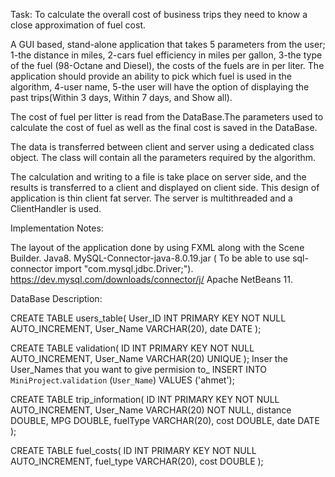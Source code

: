 Task: To calculate the overall cost of business trips they need to know a close approximation of fuel cost.

A GUI based, stand-alone application that takes 5 parameters from the user; 
1-the distance in miles, 
2-cars fuel efficiency in miles per gallon,
3-the type of the fuel (98-Octane and Diesel), the costs of the fuels are in per liter. The application should provide an ability to pick which fuel is used in the algorithm,
4-user name,
5-the user will have the option of displaying the past trips(Within 3 days, Within 7 days, and Show all).

The cost of fuel per litter is read from the DataBase.The parameters used to calculate the cost of fuel as well as the final cost is saved in the DataBase.

The data is transferred between client and server using a dedicated class object. The class will contain all the parameters required by the algorithm. 

The calculation and writing to a file is take place on server side, and the results is transferred to a client and displayed on client side. 
This design of application is thin client fat server.
The server is multithreaded and a ClientHandler is used.

Implementation Notes:

The layout of the application done by using FXML along with the Scene Builder.
Java8.
MySQL-Connector-java-8.0.19.jar ( To be able to use sql-connector import "com.mysql.jdbc.Driver;").
https://dev.mysql.com/downloads/connector/j/
Apache NetBeans 11.

DataBase Description:

CREATE TABLE users_table(
	User_ID INT PRIMARY KEY NOT NULL AUTO_INCREMENT,
	User_Name VARCHAR(20),
	date DATE
);

CREATE TABLE validation(
	ID INT PRIMARY KEY NOT NULL AUTO_INCREMENT,
    User_Name VARCHAR(20) UNIQUE
);
Inser the User_Names that you want to give permision to_
INSERT INTO `MiniProject`.`validation` (`User_Name`) VALUES ('ahmet');


CREATE TABLE trip_information(
	ID INT PRIMARY KEY NOT NULL AUTO_INCREMENT,
	User_Name VARCHAR(20) NOT NULL,
	distance DOUBLE,
	MPG DOUBLE,
	fuelType VARCHAR(20),
	cost DOUBLE,
	date DATE
);


CREATE TABLE fuel_costs(
	ID INT PRIMARY KEY NOT NULL AUTO_INCREMENT,
	fuel_type VARCHAR(20),
	cost DOUBLE
);




